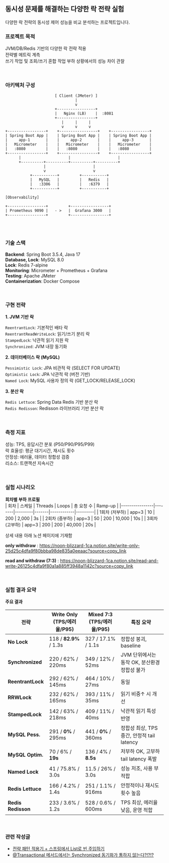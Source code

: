 ## 동시성 문제를 해결하는 다양한 락 전략 실험

다양한 락 전략의 동시성 제어 성능을 비교 분석하는 프로젝트입니다.


### 프로젝트 목적
JVM/DB/Redis 기반의 다양한 락 전략 적용<br>
전략별 메트릭 계측<br>
쓰기 작업 및 조회/쓰기 혼합 작업 부하 상황에서의 성능 차이 관찰<br>

<br>

### 아키텍처 구성
```
                      [ Client (JMeter) ]
                               |
                               v
                      +-----------------+
                      |   Nginx (LB)    |  :8081
                      +-----------------+
                         |     |     |
                         v     v     v
+-----------------+    +-----------------+    +-----------------+
| Spring Boot App |    | Spring Boot App |    | Spring Boot App |
|     app-1       |    |     app-2       |    |     app-3       |
|   Micrometer    |    |   Micrometer    |    |   Micrometer    |
|   :8080         |    |   :8080         |    |   :8080         |
+-----------------+    +-----------------+    +-----------------+
      |                     |                     |
      +----------+----------+----------+----------+
                 |                     |
                 v                     v
           +-----------+         +-----------+
           |   MySQL   |         |   Redis   |
           |   :3306   |         |   :6379   |
           +-----------+         +-----------+

[Observability]

+-----------------+         +-----------------+
| Prometheus 9090 |   - >   |  Grafana 3000   |
+-----------------+         +-----------------+


```

<br>

### 기술 스택
**Backend**: Spring Boot 3.5.4, Java 17<br>
**Database, Lock**: MySQL 8.0<br>
**Lock**: Redis 7-alpine<br>
**Monitoring**: Micrometer + Prometheus + Grafana<br>
**Testing**: Apache JMeter<br>
**Containerization**: Docker Compose

<br>

### 구현 전략

**1. JVM 기반 락**

`ReentrantLock`: 기본적인 배타 락 <br>
`ReentrantReadWriteLock`: 읽기/쓰기 분리 락<br>
`StampedLock`: 낙관적 읽기 지원 락<br>
`Synchronized`: JVM 내장 동기화<br>

**2. 데이터베이스 락 (MySQL)**

`Pessimistic Lock`: JPA 비관적 락 (SELECT FOR UPDATE)<br>
`Optimistic Lock`: JPA 낙관적 락 (버전 기반)<br>
`Named Lock`: MySQL 사용자 정의 락 (GET_LOCK/RELEASE_LOCK)<br>

**3. 분산 락**

`Redis Lettuce`: Spring Data Redis 기반 분산 락<br>
`Redis Redisson`: Redisson 라이브러리 기반 분산 락<br>

<br>

### 측정 지표

성능: TPS, 응답시간 분포 (P50/P90/P95/P99)<br>
락 효율성: 평균 대기시간, 재시도 횟수<br>
안정성: 에러율, 데이터 정합성 검증<br>
리소스: 트랜잭션 지속시간<br>

<br>

### 실험 시나리오

**회차별 부하 프로필** <br>
| 회차           | 스케일 | Threads | Loops | 총 요청 수 | Ramp-up |
|----------------|--------|---------|-------|------------|---------|
| 1회차 (저부하) | app=3  | 10      | 200   | 2,000      | 3s      |
| 2회차 (중부하) | app=3  | 50      | 200   | 10,000     | 10s     |
| 3회차 (고부하) | app=3  | 200     | 200   | 40,000     | 20s     |


상세 내용 아래 노션 페이지에 기재함

**only withdraw** : https://noon-blizzard-1ca.notion.site/write-only-25d25c4dfa9f80bbba98de835a0eeaac?source=copy_link

**read and withdraw (7:3)** : https://noon-blizzard-1ca.notion.site/read-and-write-26125c4dfa9f80a1a885ff3948a1142c?source=copy_link

<br>

### 실험 결과 요약

**주요 결과**

| 전략                 | Write Only (TPS/에러율/P95) | Mixed 7:3 (TPS/에러율/P95) | 특징 요약                            |
| ------------------ | ------------------------ | ----------------------- | -------------------------------- |
| **No Lock**        | 118 / **82.9%** / 1.3s   | 327 / 17.1% / 1.1s      | 정합성 붕괴, baseline                 |
| **Synchronized**   | 220 / 62% / 220ms        | 349 / 12% / 52ms        | JVM 단위에서는 동작 OK, 분산환경 정합성 불가     |
| **ReentrantLock**  | 292 / 62% / 145ms        | 464 / 10% / 27ms        | 동일                               |
| **RRWLock**        | 232 / 62% / 165ms        | 393 / 11% / 35ms        | 읽기 비중↑ 시 개선                      |
| **StampedLock**    | 142 / 63% / 218ms        | 409 / 11% / 40ms        | 낙관적 읽기 특성 반영                     |
| **MySQL Pess.**    | 291 / **0%** / 295ms     | 441 / **0%** / 360ms    | 정합성 최상, TPS 중간, 안정적 tail latency |
| **MySQL Optim.**   | 70 / 6% / **19s**        | 136 / 4% / **8.5s**     | 저부하 OK, 고부하 tail latency 폭발      |
| **Named Lock**     | 41 / 75.8% / 3.0s        | 11.5 / 26% / 3.0s       | 성능 저조, 사용 부적합                    |
| **Redis Lettuce**  | 166 / 4.2% / 1.4s        | 251 / 1.1% / 916ms      | 안정적이나 재시도 횟수 높음                  |
| **Redis Redisson** | 233 / 3.6% / 1.2s        | 528 / 0.6% / 600ms      | TPS 최상, 에러율 낮음, 운영 적합            |

<br>

### 관련 작성글

- [전략 패턴 적용기 + 스프링에서 List로 빈 주입하기](https://luti-dev.tistory.com/16)  
- [@Transactional 메서드에서는 Synchronized 동기화가 통하지 않는다?!?!?](https://luti-dev.tistory.com/17)  


<br>
